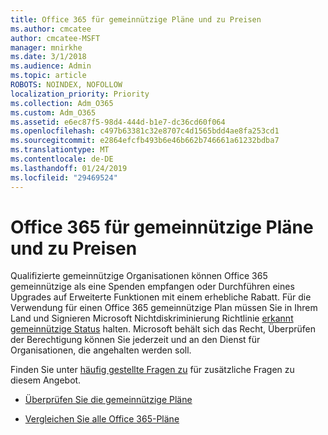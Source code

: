 ```yaml
---
title: Office 365 für gemeinnützige Pläne und zu Preisen
ms.author: cmcatee
author: cmcatee-MSFT
manager: mnirkhe
ms.date: 3/1/2018
ms.audience: Admin
ms.topic: article
ROBOTS: NOINDEX, NOFOLLOW
localization_priority: Priority
ms.collection: Adm_O365
ms.custom: Adm_O365
ms.assetid: e6ec87f5-98d4-444d-b1e7-dc36cd60f064
ms.openlocfilehash: c497b63381c32e8707c4d1565bdd4ae8fa253cd1
ms.sourcegitcommit: e2864efcfb493b6e46b662b746661a61232bdba7
ms.translationtype: MT
ms.contentlocale: de-DE
ms.lasthandoff: 01/24/2019
ms.locfileid: "29469524"
---
```

# <a name="office-365-for-nonprofit-plans-and-pricing"></a>Office 365 für gemeinnützige Pläne und zu Preisen

Qualifizierte gemeinnützige Organisationen können Office 365 gemeinnützige als eine Spenden empfangen oder Durchführen eines Upgrades auf Erweiterte Funktionen mit einem erhebliche Rabatt. Für die Verwendung für einen Office 365 gemeinnützige Plan müssen Sie in Ihrem Land und Signieren Microsoft Nichtdiskriminierung Richtlinie [erkannt gemeinnützige Status](https://go.microsoft.com/fwlink/p/?LinkID=330253) halten. Microsoft behält sich das Recht, Überprüfen der Berechtigung können Sie jederzeit und an den Dienst für Organisationen, die angehalten werden soll. 
  
Finden Sie unter [häufig gestellte Fragen zu](https://products.office.com/en-us/nonprofit/office-365-nonprofit) für zusätzliche Fragen zu diesem Angebot. 
  
- [Überprüfen Sie die gemeinnützige Pläne](https://products.office.com/en-us/nonprofit/office-365-nonprofit-plans-and-pricing?tab=1)
    
- [Vergleichen Sie alle Office 365-Pläne](https://products.office.com/en-us/business/compare-more-office-365-for-business-plans)
    


